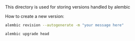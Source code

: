 This directory is used for storing versions handled by alembic

How to create a new version:

```bash
alembic revision --autogenerate -m "your message here"

alembic upgrade head
```
